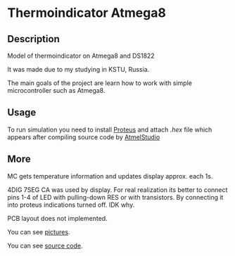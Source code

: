 # Thermoindicator Atmega8
## Description
Model of thermoindicator on Atmega8 and DS1822

It was made due to my studying in KSTU, Russia. 

The main goals of the project are learn how to work with simple microcontroller such as Atmega8.

## Usage

To run simulation you need to install [Proteus](https://www.labcenter.com/downloads/ "Official Proteus trial version") 
and attach _.hex_ file which appears after compiling source code by [AtmelStudio](https://www.microchip.com/mplab/avr-support/atmel-studio-7 "Official Atmel Studio free version")

## More

MC gets temperature information and updates display approx. each 1s.

4DIG 7SEG CA was used by display. For real realization its better to connect pins 1-4 of LED with pulling-down RES or with transistors.
By connecting it into proteus indications turned off. IDK why.

PCB layout does not implemented.

You can see [pictures](./Pictures).

You can see [source code](./AtmelStudio/Thermoindicator_atmega8/Thermoindicator_atmega8).
